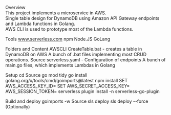  
 
Overview<br/>
  This project implements a microservice in AWS.<br/>
  Single table design for DynamoDB using Amazon API Gateway endpoints and Lambda functions in Golang.<br/>
  AWS CLI is used to prototype most of the Lambda functions.<br/>

Tools
  www.serverless.com
  npm
  Node.JS
  GoLang
  
  
Folders and Content
  AWSCLI
    CreateTable.bat <table name>  - creates a table in DynamoDB on AWS
    A bunch of .bat files implementing most CRUD operations.
  Source
    serverless.yaml - Configuration of endpoints
    A bunch of main.go files, which implements Lambdas in Golang
    
Setup
  cd Source
  go mod tidy
  go install golang.org/x/tools/cmd/goimports@latest
  npm install
  SET AWS_ACCESS_KEY_ID=<key>
  SET AWS_SECRET_ACCESS_KEY=<key>
  AWS_SESSION_TOKEN=<key>
  serverless plugin install -n serverless-go-plugin
    
Build and deploy
  goimports -w Source
  sls deploy
  sls deploy --force  (Optionally)
  
  
